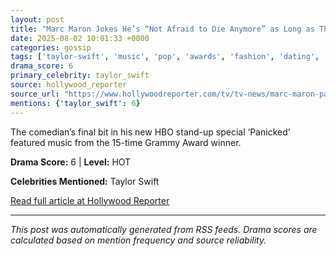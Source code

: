 ```yaml
---
layout: post
title: "Marc Maron Jokes He’s “Not Afraid to Die Anymore” as Long as This Taylor Swift Song Is Playing"
date: 2025-08-02 10:01:33 +0000
categories: gossip
tags: ['taylor-swift', 'music', 'pop', 'awards', 'fashion', 'dating', 'source-hollywood_reporter', 'drama-hot']
drama_score: 6
primary_celebrity: taylor_swift
source: hollywood_reporter
source_url: "https://www.hollywoodreporter.com/tv/tv-news/marc-maron-panicked-comedy-special-taylor-swift-song-1236336208/"
mentions: {'taylor_swift': 6}
---
```


The comedian’s final bit in his new HBO stand-up special ‘Panicked’ featured music from the 15-time Grammy Award winner.

**Drama Score:** 6 | **Level:** HOT

**Celebrities Mentioned:** Taylor Swift

[Read full article at Hollywood Reporter](https://www.hollywoodreporter.com/tv/tv-news/marc-maron-panicked-comedy-special-taylor-swift-song-1236336208/)

---
*This post was automatically generated from RSS feeds. Drama scores are calculated based on mention frequency and source reliability.*
